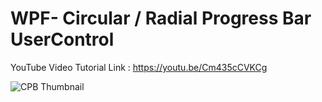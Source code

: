 # WPF- Circular / Radial Progress Bar UserControl

YouTube Video Tutorial Link : https://youtu.be/Cm435cCVKCg

![CPB Thumbnail](https://user-images.githubusercontent.com/55704859/135702409-ea7b844d-2a1c-487f-aeb9-2f1829c3f939.png)
